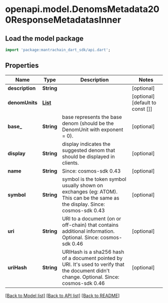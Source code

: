 # openapi.model.DenomsMetadata200ResponseMetadatasInner

## Load the model package
```dart
import 'package:mantrachain_dart_sdk/api.dart';
```

## Properties
Name | Type | Description | Notes
------------ | ------------- | ------------- | -------------
**description** | **String** |  | [optional] 
**denomUnits** | [**List<DenomUnitsRepresentsTheListOfDenomUnitSForAGivenCoinInner>**](DenomUnitsRepresentsTheListOfDenomUnitSForAGivenCoinInner.md) |  | [optional] [default to const []]
**base_** | **String** | base represents the base denom (should be the DenomUnit with exponent = 0). | [optional] 
**display** | **String** | display indicates the suggested denom that should be displayed in clients. | [optional] 
**name** | **String** | Since: cosmos-sdk 0.43 | [optional] 
**symbol** | **String** | symbol is the token symbol usually shown on exchanges (eg: ATOM). This can be the same as the display.  Since: cosmos-sdk 0.43 | [optional] 
**uri** | **String** | URI to a document (on or off-chain) that contains additional information. Optional.  Since: cosmos-sdk 0.46 | [optional] 
**uriHash** | **String** | URIHash is a sha256 hash of a document pointed by URI. It's used to verify that the document didn't change. Optional.  Since: cosmos-sdk 0.46 | [optional] 

[[Back to Model list]](../README.md#documentation-for-models) [[Back to API list]](../README.md#documentation-for-api-endpoints) [[Back to README]](../README.md)


